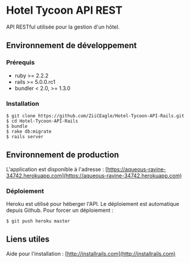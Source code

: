 # Hotel Tycoon API REST

API RESTful utilisée pour la gestion d'un hôtel.

## Environnement de développement

### Prérequis

* ruby >= 2.2.2
* rails >= 5.0.0.rc1
* bundler < 2.0, >= 1.3.0

### Installation

```
$ git clone https://github.com/ZiiCEagle/Hotel-Tycoon-API-Rails.git
$ cd Hotel-Tycoon-API-Rails
$ bundle
$ rake db:migrate
$ rails server
```

## Environnement de production

L'application est disponible à l'adresse : [https://aqueous-ravine-34742.herokuapp.com](https://aqueous-ravine-34742.herokuapp.com)


### Déploiement

Heroku est utilisé pour héberger l'API.
Le déploiement est automatique depuis Github.
Pour forcer un déploiement :

```
$ git push heroku master
```

## Liens utiles

Aide pour l'installation : [http://installrails.com](http://installrails.com)
